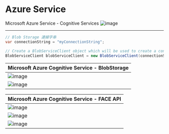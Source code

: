 # Azure Service
 Microsoft Azure Service - Cognitive Services
 ![image](https://user-images.githubusercontent.com/40432032/145342326-c959f599-74c0-4f21-ae53-79818d2af059.png)

 
 <HR>

 
 ```C#
// Blob Storage 連線字串
var connectionString = "myConnectionString";

// Create a BlobServiceClient object which will be used to create a container client
BlobServiceClient blobServiceClient = new BlobServiceClient(connectionString);
 ```
 
|  Microsoft Azure Cognitive Service - BlobStorage |
|-------|
| ![image](https://user-images.githubusercontent.com/40432032/145342748-baf22d46-e66d-4110-a0f7-e757e1257311.png)  |
| ![image](https://user-images.githubusercontent.com/40432032/145341807-481c2013-6e96-4d24-bbab-b5b1fcd74fd3.png)  | 


|  Microsoft Azure Cognitive Service - FACE API |
|-------|
| ![image](https://user-images.githubusercontent.com/40432032/145343004-648003a3-f52c-4e5a-8582-ce6195cddf0f.png)  |
| ![image](https://user-images.githubusercontent.com/40432032/145343026-baba002b-2743-4449-a377-480a11127770.png)  | 
| ![image](https://user-images.githubusercontent.com/40432032/145343044-e436b8c4-a293-4328-8558-90b01fb4e1c3.png)  | 
